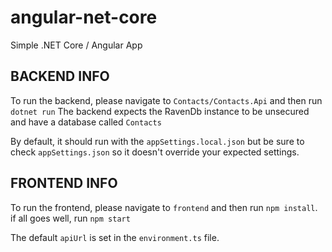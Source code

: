 # angular-net-core
Simple .NET Core / Angular App


## BACKEND INFO
To run the backend, please navigate to `Contacts/Contacts.Api` and then run `dotnet run`
The backend expects the RavenDb instance to be unsecured and have a database called `Contacts`

By default, it should run with the `appSettings.local.json` but be sure to check `appSettings.json` so it doesn't override your expected settings.

## FRONTEND INFO
To run the frontend, please navigate to `frontend` and then run `npm install`. if all goes well, run `npm start`

The default `apiUrl` is set in the `environment.ts` file.




